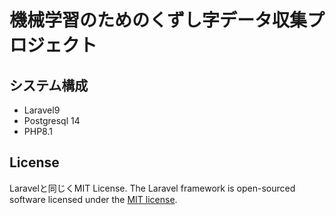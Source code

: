 # 機械学習のためのくずし字データ収集プロジェクト
## システム構成
- Laravel9
- Postgresql 14
- PHP8.1

## License
Laravelと同じくMIT License.
The Laravel framework is open-sourced software licensed under the [MIT license](https://opensource.org/licenses/MIT).
